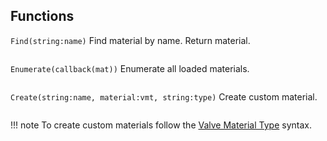## Functions
```Find(string:name)``` Find material by name. Return material.

```lua 
``` 

```Enumerate(callback(mat))``` Enumerate all loaded materials.

```lua 
``` 

```Create(string:name, material:vmt, string:type)``` Create custom material.

```lua 
``` 

!!! note
	To create custom materials follow the [Valve Material Type](https://developer.valvesoftware.com/wiki/Material) syntax.